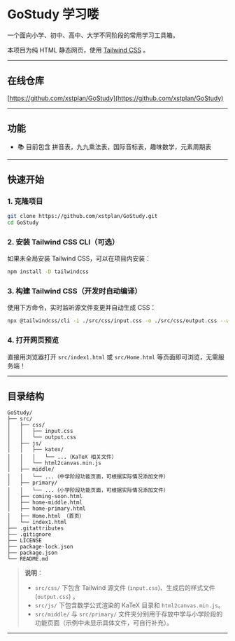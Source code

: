 
# GoStudy 学习喽

一个面向小学、初中、高中、大学不同阶段的常用学习工具箱。

本项目为纯 HTML 静态网页，使用 [Tailwind CSS](https://tailwindcss.com/) 。

---

## 在线仓库

[https://github.com/xstplan/GoStudy](https://github.com/xstplan/GoStudy)

---

## 功能

- 📚 目前包含 拼音表，九九乘法表，国际音标表，趣味数学，元素周期表
---

## 快速开始

### 1. 克隆项目

```bash
git clone https://github.com/xstplan/GoStudy.git
cd GoStudy
````

### 2. 安装 Tailwind CSS CLI（可选）

如果未全局安装 Tailwind CSS，可以在项目内安装：

```bash
npm install -D tailwindcss
```

### 3. 构建 Tailwind CSS（开发时自动编译）

使用下方命令，实时监听源文件变更并自动生成 CSS：

```bash
npx @tailwindcss/cli -i ./src/css/input.css -o ./src/css/output.css --watch
```

### 4. 打开网页预览

直接用浏览器打开 `src/index1.html` 或 `src/Home.html` 等页面即可浏览，无需服务端！

---

## 目录结构

```text
GoStudy/
├── src/
│   ├── css/
│   │   ├── input.css
│   │   └── output.css
│   ├── js/
│   │   ├── katex/
│   │   │   └── ...（KaTeX 相关文件）
│   │   └── html2canvas.min.js
│   ├── middle/
│   │   └── ...（中学阶段功能页面，可根据实际情况添加文件）
│   ├── primary/
│   │   └── ...（小学阶段功能页面，可根据实际情况添加文件）
│   ├── coming-soon.html 
│   ├── home-middle.html
│   ├── home-primary.html
│   ├── Home.html （首页）
│   └── index1.html
├── .gitattributes
├── .gitignore
├── LICENSE
├── package-lock.json
├── package.json
└── README.md
```

> **说明**：
>
> * `src/css/` 下包含 Tailwind 源文件 (`input.css`)、生成后的样式文件 (`output.css`) 。
> * `src/js/` 下包含数学公式渲染的 KaTeX 目录和 `html2canvas.min.js`。
> * `src/middle/` 与 `src/primary/` 文件夹分别用于存放中学与小学阶段的功能页面（示例中未显示具体文件，可自行补充）。

---


